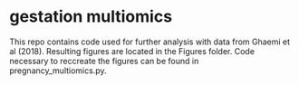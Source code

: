# gestation multiomics

This repo contains code used for further analysis with data from Ghaemi et al (2018). Resulting figures are located in the Figures folder. Code necessary to reccreate the figures can be found in pregnancy_multiomics.py.